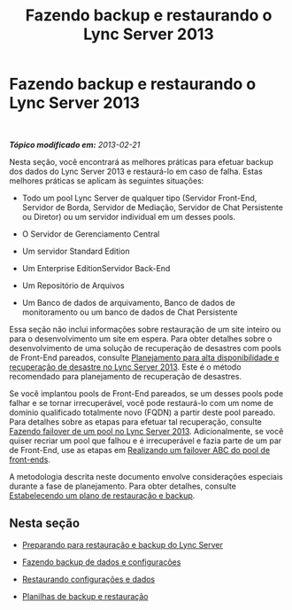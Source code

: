 ﻿---
title: Fazendo backup e restaurando o Lync Server 2013
TOCTitle: Fazendo backup e restaurando o Lync Server 2013
ms:assetid: 07dc1f5e-af66-4e18-bf39-881dceff8bc3
ms:mtpsurl: https://technet.microsoft.com/pt-br/library/Hh202160(v=OCS.15)
ms:contentKeyID: 52057549
ms.date: 05/19/2016
mtps_version: v=OCS.15
ms.translationtype: HT
---

# Fazendo backup e restaurando o Lync Server 2013

 

_**Tópico modificado em:** 2013-02-21_

Nesta seção, você encontrará as melhores práticas para efetuar backup dos dados do Lync Server 2013 e restaurá-lo em caso de falha. Estas melhores práticas se aplicam às seguintes situações:

  - Todo um pool Lync Server de qualquer tipo (Servidor Front-End, Servidor de Borda, Servidor de Mediação, Servidor de Chat Persistente ou Diretor) ou um servidor individual em um desses pools.

  - O Servidor de Gerenciamento Central

  - Um servidor Standard Edition

  - Um Enterprise EditionServidor Back-End

  - Um Repositório de Arquivos

  - Um Banco de dados de arquivamento, Banco de dados de monitoramento ou um banco de dados de Chat Persistente

Essa seção não inclui informações sobre restauração de um site inteiro ou para o desenvolvimento um site em espera. Para obter detalhes sobre o desenvolvimento de uma solução de recuperação de desastres com pools de Front-End pareados, consulte [Planejamento para alta disponibilidade e recuperação de desastre no Lync Server 2013](lync-server-2013-planning-for-high-availability-and-disaster-recovery.md). Este é o método recomendado para planejamento de recuperação de desastres.

Se você implantou pools de Front-End pareados, se um desses pools pode falhar e se tornar irrecuperável, você pode restaurá-lo com um nome de domínio qualificado totalmente novo (FQDN) a partir deste pool pareado. Para detalhes sobre as etapas para efetuar tal recuperação, consulte [Fazendo failover de um pool no Lync Server 2013](lync-server-2013-failing-over-a-pool.md). Adicionalmente, se você quiser recriar um pool que falhou e é irrecuperável e fazia parte de um par de Front-End, use as etapas em [Realizando um failover ABC do pool de front-ends](lync-server-2013-performing-an-abc-front-end-pool-failover.md).

A metodologia descrita neste documento envolve considerações especiais durante a fase de planejamento. Para obter detalhes, consulte [Estabelecendo um plano de restauração e backup](lync-server-2013-establishing-a-backup-and-restoration-plan.md).

## Nesta seção

  - [Preparando para restauração e backup do Lync Server](lync-server-2013-preparing-for-lync-server-backup-and-restoration.md)

  - [Fazendo backup de dados e configurações](lync-server-2013-backing-up-data-and-settings.md)

  - [Restaurando configurações e dados](lync-server-2013-restoring-data-and-settings.md)

  - [Planilhas de backup e restauração](lync-server-2013-backup-and-restoration-worksheets.md)

